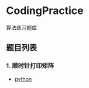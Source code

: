# CodingPractice
算法练习题库

## 题目列表

### 1. 顺时针打印矩阵
- [python](./python/001001PrintsMatrixByClockwise.py)